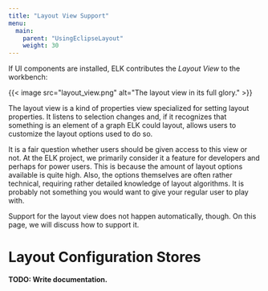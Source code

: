 ```yaml
---
title: "Layout View Support"
menu:
  main:
    parent: "UsingEclipseLayout"
    weight: 30
---
```


If UI components are installed, ELK contributes the _Layout View_ to the workbench:

{{< image src="layout_view.png" alt="The layout view in its full glory." >}}

The layout view is a kind of properties view specialized for setting layout properties. It listens to selection changes and, if it recognizes that something is an element of a graph ELK could layout, allows users to customize the layout options used to do so.

It is a fair question whether users should be given access to this view or not. At the ELK project, we primarily consider it a feature for developers and perhaps for power users. This is because the amount of layout options available is quite high. Also, the options themselves are often rather technical, requiring rather detailed knowledge of layout algorithms. It is probably not something you would want to give your regular user to play with.

Support for the layout view does not happen automatically, though. On this page, we will discuss how to support it.


# Layout Configuration Stores

**TODO: Write documentation.**
